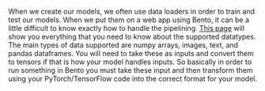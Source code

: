 When we create our models, we often use data loaders in order to train and test our models. When we put them on a web app using Bento, it can be a little difficult to know exactly how to handle the pipelining. [This page](https://docs.bentoml.com/en/v1.1.11/reference/api_io_descriptors.html) will show you everything that you need to know about the supported datatypes.
The main types of data supported are numpy arrays, images, text, and pandas dataframes. You will need to take these as inputs and convert them to tensors if that is how your model handles inputs. So basically in order to run something in Bento you must take these input and then transform them using your PyTorch/TensorFlow code into the correct format for your model.